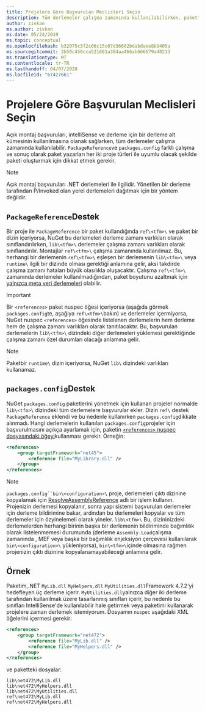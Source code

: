```yaml
---
title: Projelere Göre Başvurulan Meclisleri Seçin
description: Tüm derlemeler çalışma zamanında kullanılabilirken, paketteki derlemelerin bir alt kümesini derleyicinin kullanımına sun.
author: zivkan
ms.author: zivkan
ms.date: 05/24/2019
ms.topic: conceptual
ms.openlocfilehash: b32075c3f2c06c15c07d36602bdabdaee8b9405a
ms.sourcegitcommit: 2b50c450cca521681a384aa466ab666679a40213
ms.translationtype: MT
ms.contentlocale: tr-TR
ms.lasthandoff: 04/07/2020
ms.locfileid: "67427661"
---
```

# <a name="select-assemblies-referenced-by-projects"></a>Projelere Göre Başvurulan Meclisleri Seçin

Açık montaj başvuruları, intelliSense ve derleme için bir derleme alt kümesinin kullanılmasına olanak sağlarken, tüm derlemeler çalışma zamanında kullanılabilir. `PackageReference`ve `packages.config` farklı çalışma ve sonuç olarak paket yazarları her iki proje türleri ile uyumlu olacak şekilde paketi oluşturmak için dikkat etmek gerekir.

> [!Note]
> Açık montaj başvuruları .NET derlemeleri ile ilgilidir. Yönetilen bir derleme tarafından P/Invoked olan yerel derlemeleri dağıtmak için bir yöntem değildir.

## <a name="packagereference-support"></a>`PackageReference`Destek

Bir proje ile `PackageReference` bir paket kullandığında `ref\<tfm>\` ve paket bir dizin içeriyorsa, NuGet bu derlemeleri derleme zamanı varlıkları olarak sınıflandırılırken, `lib\<tfm>\` derlemeler çalışma zamanı varlıkları olarak sınıflandırılır. Montajlar `ref\<tfm>\` çalışma zamanında kullanılmaz. Bu, herhangi bir derlemenin `ref\<tfm>\` eşleşen bir derlemenin `lib\<tfm>\` veya `runtime\` ilgili bir dizinde olması gerektiği anlamına gelir, aksi takdirde çalışma zamanı hataları büyük olasılıkla oluşacaktır. Çalışma `ref\<tfm>\` zamanında derlemeler kullanılmadığından, paket boyutunu azaltmak için [yalnızca meta veri derlemeleri](https://github.com/dotnet/roslyn/blob/master/docs/features/refout.md) olabilir.

> [!Important]
> Bir `<references>` paket nuspec öğesi içeriyorsa (aşağıda görmek `packages.config`te, aşağıya `ref\<tfm>\`bakın) ve derlemeler içermiyorsa, NuGet nuspec `<references>` öğesinde listelenen derlemelerin hem derleme hem de çalışma zamanı varlıkları olarak tanıtılacaktır. Bu, başvurulan derlemelerin `lib\<tfm>\` dizindeki diğer derlemeleri yüklemesi gerektiğinde çalışma zamanı özel durumları olacağı anlamına gelir.

> [!Note]
> Paketbir `runtime\` dizin içeriyorsa, NuGet `lib\` dizindeki varlıkları kullanamaz.

## <a name="packagesconfig-support"></a>`packages.config`Destek

NuGet `packages.config` paketlerini yönetmek için kullanan projeler normalde `lib\<tfm>\` dizindeki tüm derlemelere başvurular ekler. Dizin `ref\` destek `PackageReference` eklendi ve bu nedenle kullanırken `packages.config`dikkate alınmadı. Hangi derlemelerin kullanılan `packages.config`projeler için başvurulmasını açıkça ayarlamak için, paketin [ `<references>` nuspec dosyasındaki öğeyi](../reference/nuspec.md#explicit-assembly-references)kullanması gerekir. Örneğin:

```xml
<references>
    <group targetFramework="net45">
        <reference file="MyLibrary.dll" />
    </group>
</references>
```

> [!Note]
> `packages.config``bin\<configuration>\` proje, derlemeleri çıktı dizinine kopyalamak için [ResolveAssemblyReference](https://github.com/Microsoft/msbuild/blob/master/documentation/wiki/ResolveAssemblyReference.md) adlı bir işlem kullanın. Projenizin derlemesi kopyalanır, sonra yapı sistemi başvurulan derlemeler için derleme bildirimine bakar, ardından bu derlemeleri kopyalar ve tüm derlemeler için özyinelemeli olarak yineler. `lib\<tfm>\` Bu, dizininizdeki derlemelerden herhangi birinin başka bir derlemenin bildiriminde bağımlılık olarak listelenmemesi durumunda (derleme `Assembly.Load`çalışma zamanında , MEF veya başka bir bağımlılık enjeksiyon çerçevesi kullanılarak `bin\<configuration>\` yükleniyorsa), `bin\<tfm>\`içinde olmasına rağmen projenizin çıktı dizinine kopyalanamayabileceği anlamına gelir.

## <a name="example"></a>Örnek

Paketim,.NET `MyLib.dll` `MyHelpers.dll` `MyUtilities.dll`Framework 4.7.2'yi hedefleyen üç derleme içerir. `MyUtilities.dll`yalnızca diğer iki derleme tarafından kullanılmak üzere tasarlanmış sınıfları içerir, bu nedenle bu sınıfları IntelliSense'de kullanılabilir hale getirmek veya paketimi kullanarak projelere zaman derlemek istemiyorum. Dosyamın `nuspec` aşağıdaki XML öğelerini içermesi gerekir:

```xml
<references>
    <group targetFramework="net472">
        <reference file="MyLib.dll" />
        <reference file="MyHelpers.dll" />
    </group>
</references>
```

ve paketteki dosyalar:

```text
lib\net472\MyLib.dll
lib\net472\MyHelpers.dll
lib\net472\MyUtilities.dll
ref\net472\MyLib.dll
ref\net472\MyHelpers.dll
```
